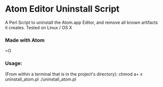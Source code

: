 # Atom Editor Uninstall Script

A Perl Script to uninstall the Atom.app Editor, and remove all known artifacts it creates. 
Tested on Linux / OS X

### Made with Atom
=O

### Usage:
(From within a terminal that is in the project's directory):
chmod a+ x uninstall_atom.pl
./uninstall_atom.pl <your user name>
